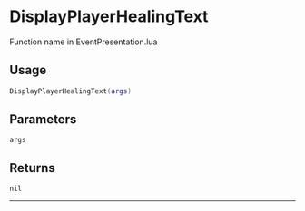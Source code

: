 # DisplayPlayerHealingText
Function name in EventPresentation.lua
## Usage
```lua
DisplayPlayerHealingText(args)
```
## Parameters
`args`
## Returns
`nil`

---